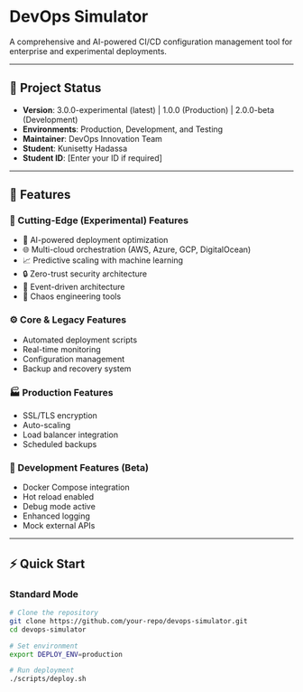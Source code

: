 # DevOps Simulator

A comprehensive and AI-powered CI/CD configuration management tool for enterprise and experimental deployments.

---

## 🧩 Project Status
- **Version**: 3.0.0-experimental (latest) | 1.0.0 (Production) | 2.0.0-beta (Development)
- **Environments**: Production, Development, and Testing
- **Maintainer**: DevOps Innovation Team
- **Student**: Kunisetty Hadassa
- **Student ID**: [Enter your ID if required]

---

## 🚀 Features

### 🧠 Cutting-Edge (Experimental) Features
- 🤖 AI-powered deployment optimization  
- 🌐 Multi-cloud orchestration (AWS, Azure, GCP, DigitalOcean)  
- 📈 Predictive scaling with machine learning  
- 🔒 Zero-trust security architecture  
- 🌊 Event-driven architecture  
- 🎯 Chaos engineering tools  

### ⚙️ Core & Legacy Features
- Automated deployment scripts  
- Real-time monitoring  
- Configuration management  
- Backup and recovery system  

### 🏭 Production Features
- SSL/TLS encryption  
- Auto-scaling  
- Load balancer integration  
- Scheduled backups  

### 🧪 Development Features (Beta)
- Docker Compose integration  
- Hot reload enabled  
- Debug mode active  
- Enhanced logging  
- Mock external APIs  

---

## ⚡ Quick Start

### Standard Mode
```bash
# Clone the repository
git clone https://github.com/your-repo/devops-simulator.git
cd devops-simulator

# Set environment
export DEPLOY_ENV=production

# Run deployment
./scripts/deploy.sh
